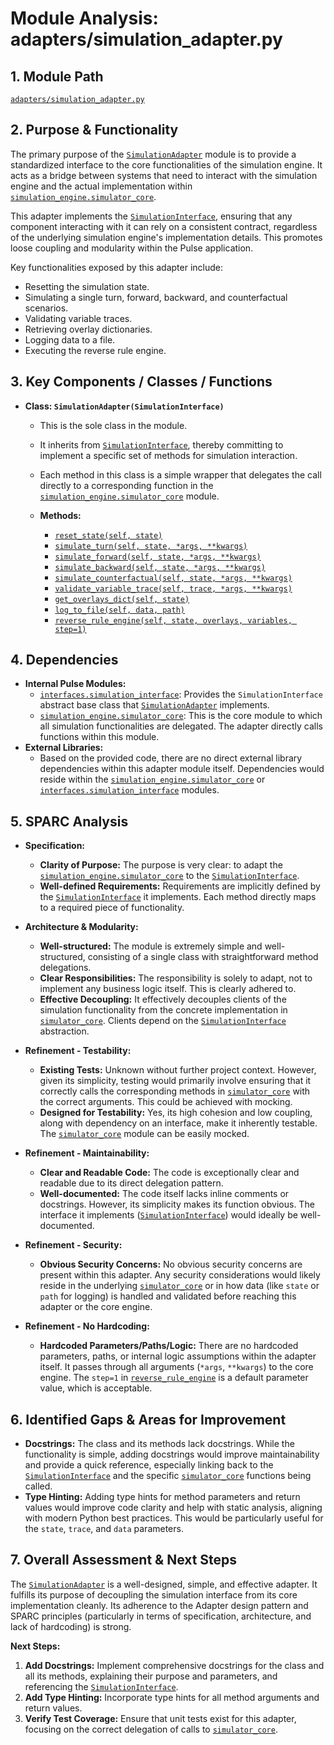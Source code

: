 # Module Analysis: adapters/simulation_adapter.py

## 1. Module Path

[`adapters/simulation_adapter.py`](adapters/simulation_adapter.py:1)

## 2. Purpose & Functionality

The primary purpose of the [`SimulationAdapter`](adapters/simulation_adapter.py:4) module is to provide a standardized interface to the core functionalities of the simulation engine. It acts as a bridge between systems that need to interact with the simulation engine and the actual implementation within [`simulation_engine.simulator_core`](simulation_engine/simulator_core.py:1).

This adapter implements the [`SimulationInterface`](interfaces/simulation_interface.py:1), ensuring that any component interacting with it can rely on a consistent contract, regardless of the underlying simulation engine's implementation details. This promotes loose coupling and modularity within the Pulse application.

Key functionalities exposed by this adapter include:
*   Resetting the simulation state.
*   Simulating a single turn, forward, backward, and counterfactual scenarios.
*   Validating variable traces.
*   Retrieving overlay dictionaries.
*   Logging data to a file.
*   Executing the reverse rule engine.

## 3. Key Components / Classes / Functions

*   **Class: `SimulationAdapter(SimulationInterface)`**
    *   This is the sole class in the module.
    *   It inherits from [`SimulationInterface`](interfaces/simulation_interface.py:1), thereby committing to implement a specific set of methods for simulation interaction.
    *   Each method in this class is a simple wrapper that delegates the call directly to a corresponding function in the [`simulation_engine.simulator_core`](simulation_engine/simulator_core.py:1) module.

    *   **Methods:**
        *   [`reset_state(self, state)`](adapters/simulation_adapter.py:5)
        *   [`simulate_turn(self, state, *args, **kwargs)`](adapters/simulation_adapter.py:8)
        *   [`simulate_forward(self, state, *args, **kwargs)`](adapters/simulation_adapter.py:11)
        *   [`simulate_backward(self, state, *args, **kwargs)`](adapters/simulation_adapter.py:14)
        *   [`simulate_counterfactual(self, state, *args, **kwargs)`](adapters/simulation_adapter.py:17)
        *   [`validate_variable_trace(self, trace, *args, **kwargs)`](adapters/simulation_adapter.py:20)
        *   [`get_overlays_dict(self, state)`](adapters/simulation_adapter.py:23)
        *   [`log_to_file(self, data, path)`](adapters/simulation_adapter.py:26)
        *   [`reverse_rule_engine(self, state, overlays, variables, step=1)`](adapters/simulation_adapter.py:29)

## 4. Dependencies

*   **Internal Pulse Modules:**
    *   [`interfaces.simulation_interface`](interfaces/simulation_interface.py:1): Provides the `SimulationInterface` abstract base class that [`SimulationAdapter`](adapters/simulation_adapter.py:4) implements.
    *   [`simulation_engine.simulator_core`](simulation_engine/simulator_core.py:1): This is the core module to which all simulation functionalities are delegated. The adapter directly calls functions within this module.
*   **External Libraries:**
    *   Based on the provided code, there are no direct external library dependencies within this adapter module itself. Dependencies would reside within the [`simulation_engine.simulator_core`](simulation_engine/simulator_core.py:1) or [`interfaces.simulation_interface`](interfaces/simulation_interface.py:1) modules.

## 5. SPARC Analysis

*   **Specification:**
    *   **Clarity of Purpose:** The purpose is very clear: to adapt the [`simulation_engine.simulator_core`](simulation_engine/simulator_core.py:1) to the [`SimulationInterface`](interfaces/simulation_interface.py:1).
    *   **Well-defined Requirements:** Requirements are implicitly defined by the [`SimulationInterface`](interfaces/simulation_interface.py:1) it implements. Each method directly maps to a required piece of functionality.

*   **Architecture & Modularity:**
    *   **Well-structured:** The module is extremely simple and well-structured, consisting of a single class with straightforward method delegations.
    *   **Clear Responsibilities:** The responsibility is solely to adapt, not to implement any business logic itself. This is clearly adhered to.
    *   **Effective Decoupling:** It effectively decouples clients of the simulation functionality from the concrete implementation in [`simulator_core`](simulation_engine/simulator_core.py:1). Clients depend on the [`SimulationInterface`](interfaces/simulation_interface.py:1) abstraction.

*   **Refinement - Testability:**
    *   **Existing Tests:** Unknown without further project context. However, given its simplicity, testing would primarily involve ensuring that it correctly calls the corresponding methods in [`simulator_core`](simulation_engine/simulator_core.py:1) with the correct arguments. This could be achieved with mocking.
    *   **Designed for Testability:** Yes, its high cohesion and low coupling, along with dependency on an interface, make it inherently testable. The [`simulator_core`](simulation_engine/simulator_core.py:1) module can be easily mocked.

*   **Refinement - Maintainability:**
    *   **Clear and Readable Code:** The code is exceptionally clear and readable due to its direct delegation pattern.
    *   **Well-documented:** The code itself lacks inline comments or docstrings. However, its simplicity makes its function obvious. The interface it implements ([`SimulationInterface`](interfaces/simulation_interface.py:1)) would ideally be well-documented.

*   **Refinement - Security:**
    *   **Obvious Security Concerns:** No obvious security concerns are present within this adapter. Any security considerations would likely reside in the underlying [`simulator_core`](simulation_engine/simulator_core.py:1) or in how data (like `state` or `path` for logging) is handled and validated before reaching this adapter or the core engine.

*   **Refinement - No Hardcoding:**
    *   **Hardcoded Parameters/Paths/Logic:** There are no hardcoded parameters, paths, or internal logic assumptions within the adapter itself. It passes through all arguments (`*args`, `**kwargs`) to the core engine. The `step=1` in [`reverse_rule_engine`](adapters/simulation_adapter.py:29) is a default parameter value, which is acceptable.

## 6. Identified Gaps & Areas for Improvement

*   **Docstrings:** The class and its methods lack docstrings. While the functionality is simple, adding docstrings would improve maintainability and provide a quick reference, especially linking back to the [`SimulationInterface`](interfaces/simulation_interface.py:1) and the specific [`simulator_core`](simulation_engine/simulator_core.py:1) functions being called.
*   **Type Hinting:** Adding type hints for method parameters and return values would improve code clarity and help with static analysis, aligning with modern Python best practices. This would be particularly useful for the `state`, `trace`, and `data` parameters.

## 7. Overall Assessment & Next Steps

The [`SimulationAdapter`](adapters/simulation_adapter.py:4) is a well-designed, simple, and effective adapter. It fulfills its purpose of decoupling the simulation interface from its core implementation cleanly. Its adherence to the Adapter design pattern and SPARC principles (particularly in terms of specification, architecture, and lack of hardcoding) is strong.

**Next Steps:**
1.  **Add Docstrings:** Implement comprehensive docstrings for the class and all its methods, explaining their purpose and parameters, and referencing the [`SimulationInterface`](interfaces/simulation_interface.py:1).
2.  **Add Type Hinting:** Incorporate type hints for all method arguments and return values.
3.  **Verify Test Coverage:** Ensure that unit tests exist for this adapter, focusing on the correct delegation of calls to [`simulator_core`](simulation_engine/simulator_core.py:1).